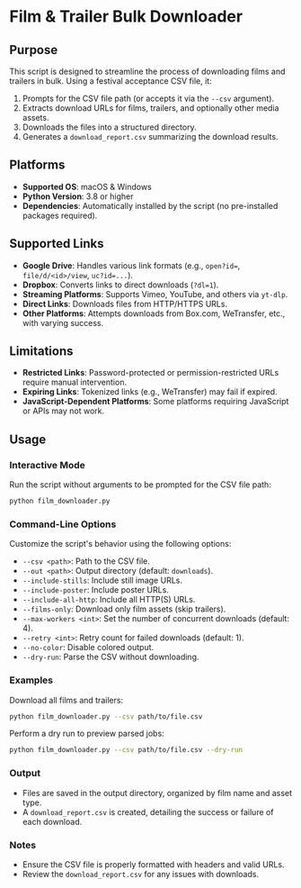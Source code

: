 # Film & Trailer Bulk Downloader

## Purpose

This script is designed to streamline the process of downloading films and trailers in bulk. Using a festival acceptance CSV file, it:

1. Prompts for the CSV file path (or accepts it via the `--csv` argument).
2. Extracts download URLs for films, trailers, and optionally other media assets.
3. Downloads the files into a structured directory.
4. Generates a `download_report.csv` summarizing the download results.

## Platforms

- **Supported OS**: macOS & Windows
- **Python Version**: 3.8 or higher
- **Dependencies**: Automatically installed by the script (no pre-installed packages required).

## Supported Links

- **Google Drive**: Handles various link formats (e.g., `open?id=`, `file/d/<id>/view`, `uc?id=...`).
- **Dropbox**: Converts links to direct downloads (`?dl=1`).
- **Streaming Platforms**: Supports Vimeo, YouTube, and others via `yt-dlp`.
- **Direct Links**: Downloads files from HTTP/HTTPS URLs.
- **Other Platforms**: Attempts downloads from Box.com, WeTransfer, etc., with varying success.

## Limitations

- **Restricted Links**: Password-protected or permission-restricted URLs require manual intervention.
- **Expiring Links**: Tokenized links (e.g., WeTransfer) may fail if expired.
- **JavaScript-Dependent Platforms**: Some platforms requiring JavaScript or APIs may not work.

## Usage

### Interactive Mode

Run the script without arguments to be prompted for the CSV file path:

```bash
python film_downloader.py
```

### Command-Line Options

Customize the script's behavior using the following options:

- `--csv <path>`: Path to the CSV file.
- `--out <path>`: Output directory (default: `downloads`).
- `--include-stills`: Include still image URLs.
- `--include-poster`: Include poster URLs.
- `--include-all-http`: Include all HTTP(S) URLs.
- `--films-only`: Download only film assets (skip trailers).
- `--max-workers <int>`: Set the number of concurrent downloads (default: 4).
- `--retry <int>`: Retry count for failed downloads (default: 1).
- `--no-color`: Disable colored output.
- `--dry-run`: Parse the CSV without downloading.

### Examples

Download all films and trailers:

```bash
python film_downloader.py --csv path/to/file.csv
```

Perform a dry run to preview parsed jobs:

```bash
python film_downloader.py --csv path/to/file.csv --dry-run
```

### Output

- Files are saved in the output directory, organized by film name and asset type.
- A `download_report.csv` is created, detailing the success or failure of each download.

### Notes

- Ensure the CSV file is properly formatted with headers and valid URLs.
- Review the `download_report.csv` for any issues with downloads.